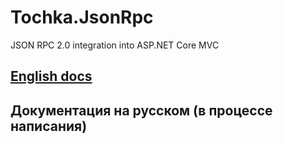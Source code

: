 # Tochka.JsonRpc

JSON RPC 2.0 integration into ASP.NET Core MVC

## [English docs](en/overview)

## Документация на русском (в процессе написания)

